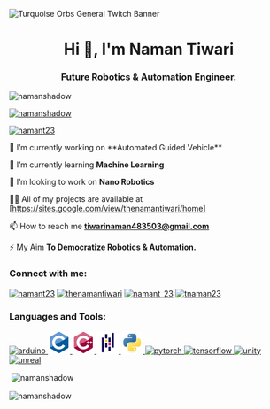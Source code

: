 ![Turquoise Orbs General Twitch Banner](https://user-images.githubusercontent.com/87851615/151118766-354b2ecc-f9b3-4962-b783-9ad2c1324025.gif)
<h1 align="center">Hi 👋, I'm Naman Tiwari</h1>
<h3 align="center">Future Robotics & Automation Engineer.</h3>
<p align="left"> <img src="https://komarev.com/ghpvc/?username=namanshadow&label=Profile%20views&color=0e75b6&style=flat" alt="namanshadow" /> </p>
<p align="left"> <a href="https://github.com/ryo-ma/github-profile-trophy"><img src="https://github-profile-trophy.vercel.app/?username=namanshadow" alt="namanshadow" /></a> </p>
<p align="left"> <a href="https://twitter.com/namant23" target="blank"><img src="https://img.shields.io/twitter/follow/namant23?logo=twitter&style=for-the-badge" alt="namant23" /></a> </p>
 🔭 I’m currently working on **Automated Guided Vehicle**

 🌱 I’m currently learning **Machine Learning**

 👯 I’m looking to work on **Nano Robotics**

 👨‍💻 All of my projects are available at [https://sites.google.com/view/thenamantiwari/home]

 📫 How to reach me **tiwarinaman483503@gmail.com**

 ⚡ My Aim **To Democratize Robotics & Automation.**

<h3 align="left">Connect with me:</h3>
<p align="left">
<a href="https://twitter.com/namant23" target="blank"><img align="center" src="https://raw.githubusercontent.com/rahuldkjain/github-profile-readme-generator/master/src/images/icons/Social/twitter.svg" alt="namant23" height="30" width="40" /></a>
<a href="https://linkedin.com/in/thenamantiwari" target="blank"><img align="center" src="https://raw.githubusercontent.com/rahuldkjain/github-profile-readme-generator/master/src/images/icons/Social/linked-in-alt.svg" alt="thenamantiwari" height="30" width="40" /></a>
<a href="https://instagram.com/namant_23" target="blank"><img align="center" src="https://raw.githubusercontent.com/rahuldkjain/github-profile-readme-generator/master/src/images/icons/Social/instagram.svg" alt="namant_23" height="30" width="40" /></a>
<a href="https://dribbble.com/tnaman23" target="blank"><img align="center" src="https://raw.githubusercontent.com/rahuldkjain/github-profile-readme-generator/master/src/images/icons/Social/dribbble.svg" alt="tnaman23" height="30" width="40" /></a>
</p>

<h3 align="left">Languages and Tools:</h3>
<p align="left"> <a href="https://www.arduino.cc/" target="_blank" rel="noreferrer"> <img src="https://cdn.worldvectorlogo.com/logos/arduino-1.svg" alt="arduino" width="40" height="40"/> </a> <a href="https://www.cprogramming.com/" target="_blank" rel="noreferrer"> <img src="https://raw.githubusercontent.com/devicons/devicon/master/icons/c/c-original.svg" alt="c" width="40" height="40"/> </a> <a href="https://www.w3schools.com/cpp/" target="_blank" rel="noreferrer"> <img src="https://raw.githubusercontent.com/devicons/devicon/master/icons/cplusplus/cplusplus-original.svg" alt="cplusplus" width="40" height="40"/> </a> <a href="https://pandas.pydata.org/" target="_blank" rel="noreferrer"> <img src="https://raw.githubusercontent.com/devicons/devicon/2ae2a900d2f041da66e950e4d48052658d850630/icons/pandas/pandas-original.svg" alt="pandas" width="40" height="40"/> </a> <a href="https://www.python.org" target="_blank" rel="noreferrer"> <img src="https://raw.githubusercontent.com/devicons/devicon/master/icons/python/python-original.svg" alt="python" width="40" height="40"/> </a> <a href="https://pytorch.org/" target="_blank" rel="noreferrer"> <img src="https://www.vectorlogo.zone/logos/pytorch/pytorch-icon.svg" alt="pytorch" width="40" height="40"/> </a> <a href="https://www.tensorflow.org" target="_blank" rel="noreferrer"> <img src="https://www.vectorlogo.zone/logos/tensorflow/tensorflow-icon.svg" alt="tensorflow" width="40" height="40"/> </a> <a href="https://unity.com/" target="_blank" rel="noreferrer"> <img src="https://www.vectorlogo.zone/logos/unity3d/unity3d-icon.svg" alt="unity" width="40" height="40"/> </a> <a href="https://unrealengine.com/" target="_blank" rel="noreferrer"> <img src="https://raw.githubusercontent.com/kenangundogan/fontisto/036b7eca71aab1bef8e6a0518f7329f13ed62f6b/icons/svg/brand/unreal-engine.svg" alt="unreal" width="40" height="40"/> </a> </p>

<p>&nbsp;<img align="center" src="https://github-readme-stats.vercel.app/api?username=namanshadow&show_icons=true&locale=en" alt="namanshadow" /></p>

<p><img align="center" src="https://github-readme-streak-stats.herokuapp.com/?user=namanshadow&" alt="namanshadow" /></p>

